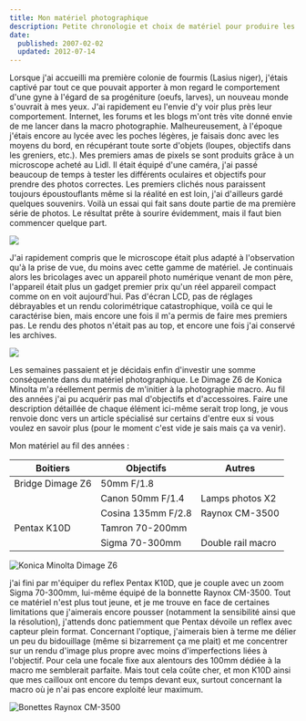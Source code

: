 ```yaml
---
title: Mon matériel photographique
description: Petite chronologie et choix de matériel pour produire les macro-photographies sur Myrmecophoto.
date:
  published: 2007-02-02
  updated: 2012-07-14
---
```


Lorsque j'ai accueilli ma première colonie de fourmis (Lasius niger), j'étais captivé par tout ce que pouvait apporter à mon regard le comportement d'une gyne à l'égard de sa progéniture (oeufs, larves), un nouveau monde s'ouvrait à mes yeux. J'ai rapidement eu l'envie d'y voir plus près leur comportement. Internet, les forums et les blogs m'ont très vite donné envie de me lancer dans la macro photographie. Malheureusement, à l'époque j'étais encore au lycée avec les poches légères, je faisais donc avec les moyens du bord, en récupérant toute sorte d'objets (loupes, objectifs dans les greniers, etc.). Mes premiers amas de pixels se sont produits grâce à un microscope acheté au Lidl. Il était équipé d'une caméra, j'ai passé beaucoup de temps à tester les différents oculaires et objectifs pour prendre des photos correctes. Les premiers clichés nous paraissent toujours époustouflants même si la réalité en est loin, j'ai d'ailleurs gardé quelques souvenirs. Voilà un essai qui fait sans doute partie de ma première série de photos. Le résultat prête à sourire évidemment, mais il faut bien commencer quelque part.

![](/img/mon-materiel-photo/Lasius-niger-premiere-photo-microscope.jpg)

J'ai rapidement compris que le microscope était plus adapté à l'observation qu'à la prise de vue, du moins avec cette gamme de matériel. Je continuais alors les bricolages avec un appareil photo numérique venant de mon père, l'appareil était plus un gadget premier prix qu'un réel appareil compact comme on en voit aujourd'hui. Pas d'écran LCD, pas de réglages débrayables et un rendu colorimétrique catastrophique, voilà ce qui le caractérise bien, mais encore une fois il m'a permis de faire mes premiers pas. Le rendu des photos n'était pas au top, et encore une fois j'ai conservé les archives.

![](/img/mon-materiel-photo/Lasius-niger-photo-tube-1.jpg)

Les semaines passaient et je décidais enfin d'investir une somme conséquente dans du matériel photographique. Le Dimage Z6 de Konica Minolta m'a réellement permis de m'initier à la photographie macro. Au fil des années j'ai pu acquérir pas mal d'objectifs et d'accessoires. Faire une description détaillée de chaque élément ici-même serait trop long, je vous renvoie donc vers un article spécialisé sur certains d'entre eux si vous voulez en savoir plus (pour le moment c'est vide je sais mais ça va venir).

Mon matériel au fil des années :

| Boitiers         | Objectifs          | Autres            |
| ---------------- | ------------------ | ----------------- |
| Bridge Dimage Z6 | 50mm F/1.8         |                   |
|                  | Canon 50mm F/1.4   | Lamps photos X2   |
|                  | Cosina 135mm F/2.8 | Raynox CM-3500    |
| Pentax K10D      | Tamron 70-200mm    |                   |
|                  | Sigma 70-300mm     | Double rail macro |

![Konica Minolta Dimage Z6](/img/mon-materiel-photo/materiel1.jpg 'Konica Minolta Dimage Z6')

j'ai fini par m'équiper du reflex Pentax K10D, que je couple avec un zoom Sigma 70-300mm, lui-même équipé de la bonnette Raynox CM-3500. Tout ce matériel n'est plus tout jeune, et je me trouve en face de certaines limitations que j'aimerais encore pousser (notamment la sensibilité ainsi que la résolution), j'attends donc patiemment que Pentax dévoile un reflex avec capteur plein format. Concernant l'optique, j'aimerais bien à terme me délier un peu du bidouillage (même si bizarrement ça me plait) et me concentrer sur un rendu d'image plus propre avec moins d'imperfections liées à l'objectif. Pour cela une focale fixe aux alentours des 100mm dédiée à la macro me semblerait parfaite. Mais tout cela coûte cher, et mon K10D ainsi que mes cailloux ont encore du temps devant eux, surtout concernant la macro où je n'ai pas encore exploité leur maximum.

![Bonettes Raynox CM-3500](/img/mon-materiel-photo/materiel3.jpg 'Bonettes Raynox CM-3500')
